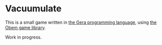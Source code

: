
# Vacuumulate

This is a small game written in [the Gera programming language](https://github.com/geralang),
using [the Obem game library](https://github.com/typesafeschwalbe/obem).

Work in progress.